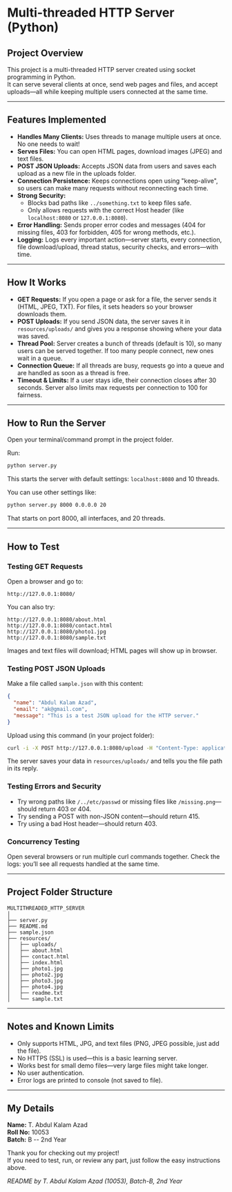 # Multi-threaded HTTP Server (Python)

## Project Overview
This project is a multi-threaded HTTP server created using socket programming in Python.  
It can serve several clients at once, send web pages and files, and accept uploads—all while keeping multiple users connected at the same time.

---

## Features Implemented

- **Handles Many Clients:** Uses threads to manage multiple users at once. No one needs to wait!
- **Serves Files:** You can open HTML pages, download images (JPEG) and text files.
- **POST JSON Uploads:** Accepts JSON data from users and saves each upload as a new file in the uploads folder.
- **Connection Persistence:** Keeps connections open using "keep-alive", so users can make many requests without reconnecting each time.
- **Strong Security:**
  - Blocks bad paths like `../something.txt` to keep files safe.
  - Only allows requests with the correct Host header (like `localhost:8080` or `127.0.0.1:8080`).
- **Error Handling:** Sends proper error codes and messages (404 for missing files, 403 for forbidden, 405 for wrong methods, etc.).
- **Logging:** Logs every important action—server starts, every connection, file download/upload, thread status, security checks, and errors—with time.

---

## How It Works

- **GET Requests:** If you open a page or ask for a file, the server sends it (HTML, JPEG, TXT). For files, it sets headers so your browser downloads them.
- **POST Uploads:** If you send JSON data, the server saves it in `resources/uploads/` and gives you a response showing where your data was saved.
- **Thread Pool:** Server creates a bunch of threads (default is 10), so many users can be served together. If too many people connect, new ones wait in a queue.
- **Connection Queue:** If all threads are busy, requests go into a queue and are handled as soon as a thread is free.
- **Timeout & Limits:** If a user stays idle, their connection closes after 30 seconds. Server also limits max requests per connection to 100 for fairness.

---

## How to Run the Server

Open your terminal/command prompt in the project folder.

Run:
```bash
python server.py
```
This starts the server with default settings: `localhost:8080` and 10 threads.

You can use other settings like:
```bash
python server.py 8000 0.0.0.0 20
```
That starts on port 8000, all interfaces, and 20 threads.

---

## How to Test

### Testing GET Requests

Open a browser and go to:
```
http://127.0.0.1:8080/
```
You can also try:
```
http://127.0.0.1:8080/about.html
http://127.0.0.1:8080/contact.html
http://127.0.0.1:8080/photo1.jpg
http://127.0.0.1:8080/sample.txt
```
Images and text files will download; HTML pages will show up in browser.

### Testing POST JSON Uploads

Make a file called `sample.json` with this content:
```json
{
  "name": "Abdul Kalam Azad",
  "email": "ak@gmail.com",
  "message": "This is a test JSON upload for the HTTP server."
}
```
Upload using this command (in your project folder):
```bash
curl -i -X POST http://127.0.0.1:8080/upload -H "Content-Type: application/json" -d @sample.json
```
The server saves your data in `resources/uploads/` and tells you the file path in its reply.

### Testing Errors and Security

- Try wrong paths like `/../etc/passwd` or missing files like `/missing.png`—should return 403 or 404.
- Try sending a POST with non-JSON content—should return 415.
- Try using a bad Host header—should return 403.

### Concurrency Testing

Open several browsers or run multiple curl commands together. Check the logs: you’ll see all requests handled at the same time.

---

## Project Folder Structure

```
MULTITHREADED_HTTP_SERVER
│
├── server.py
├── README.md
├── sample.json
├── resources/
│   ├── uploads/
│   ├── about.html
│   ├── contact.html
│   ├── index.html
│   ├── photo1.jpg
│   ├── photo2.jpg
│   ├── photo3.jpg
│   ├── photo4.jpg
│   ├── readme.txt
│   └── sample.txt
```

---

## Notes and Known Limits

- Only supports HTML, JPG, and text files (PNG, JPEG possible, just add the file).
- No HTTPS (SSL) is used—this is a basic learning server.
- Works best for small demo files—very large files might take longer.
- No user authentication.
- Error logs are printed to console (not saved to file).

---

## My Details

**Name:** T. Abdul Kalam Azad  
**Roll No:** 10053  
**Batch:** B -- 2nd Year


Thank you for checking out my project!  
If you need to test, run, or review any part, just follow the easy instructions above.

*README by T. Abdul Kalam Azad (10053), Batch-B, 2nd Year*
